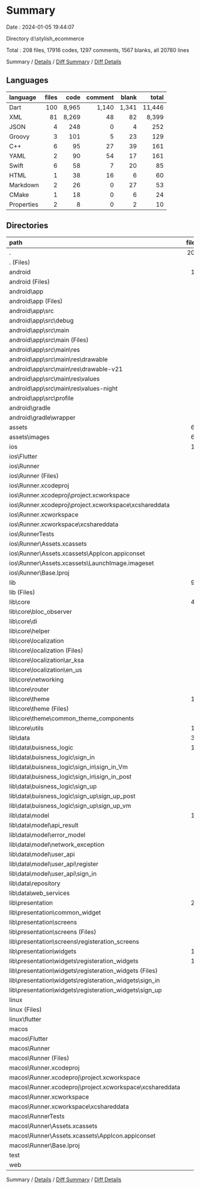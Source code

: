 # Summary

Date : 2024-01-05 19:44:07

Directory d:\\stylish_ecommerce

Total : 208 files,  17916 codes, 1297 comments, 1567 blanks, all 20780 lines

Summary / [Details](details.md) / [Diff Summary](diff.md) / [Diff Details](diff-details.md)

## Languages
| language | files | code | comment | blank | total |
| :--- | ---: | ---: | ---: | ---: | ---: |
| Dart | 100 | 8,965 | 1,140 | 1,341 | 11,446 |
| XML | 81 | 8,269 | 48 | 82 | 8,399 |
| JSON | 4 | 248 | 0 | 4 | 252 |
| Groovy | 3 | 101 | 5 | 23 | 129 |
| C++ | 6 | 95 | 27 | 39 | 161 |
| YAML | 2 | 90 | 54 | 17 | 161 |
| Swift | 6 | 58 | 7 | 20 | 85 |
| HTML | 1 | 38 | 16 | 6 | 60 |
| Markdown | 2 | 26 | 0 | 27 | 53 |
| CMake | 1 | 18 | 0 | 6 | 24 |
| Properties | 2 | 8 | 0 | 2 | 10 |

## Directories
| path | files | code | comment | blank | total |
| :--- | ---: | ---: | ---: | ---: | ---: |
| . | 208 | 17,916 | 1,297 | 1,567 | 20,780 |
| . (Files) | 3 | 113 | 54 | 42 | 209 |
| android | 12 | 168 | 51 | 34 | 253 |
| android (Files) | 3 | 53 | 0 | 12 | 65 |
| android\\app | 8 | 110 | 51 | 21 | 182 |
| android\\app (Files) | 1 | 51 | 5 | 12 | 68 |
| android\\app\\src | 7 | 59 | 46 | 9 | 114 |
| android\\app\\src\\debug | 1 | 3 | 4 | 1 | 8 |
| android\\app\\src\\main | 5 | 53 | 38 | 7 | 98 |
| android\\app\\src\\main (Files) | 1 | 27 | 6 | 1 | 34 |
| android\\app\\src\\main\\res | 4 | 26 | 32 | 6 | 64 |
| android\\app\\src\\main\\res\\drawable | 1 | 4 | 7 | 2 | 13 |
| android\\app\\src\\main\\res\\drawable-v21 | 1 | 4 | 7 | 2 | 13 |
| android\\app\\src\\main\\res\\values | 1 | 9 | 9 | 1 | 19 |
| android\\app\\src\\main\\res\\values-night | 1 | 9 | 9 | 1 | 19 |
| android\\app\\src\\profile | 1 | 3 | 4 | 1 | 8 |
| android\\gradle | 1 | 5 | 0 | 1 | 6 |
| android\\gradle\\wrapper | 1 | 5 | 0 | 1 | 6 |
| assets | 64 | 7,667 | 0 | 63 | 7,730 |
| assets\\images | 64 | 7,667 | 0 | 63 | 7,730 |
| ios | 12 | 320 | 4 | 17 | 341 |
| ios\\Flutter | 1 | 26 | 0 | 1 | 27 |
| ios\\Runner | 8 | 271 | 2 | 10 | 283 |
| ios\\Runner (Files) | 3 | 62 | 0 | 4 | 66 |
| ios\\Runner.xcodeproj | 1 | 8 | 0 | 1 | 9 |
| ios\\Runner.xcodeproj\\project.xcworkspace | 1 | 8 | 0 | 1 | 9 |
| ios\\Runner.xcodeproj\\project.xcworkspace\\xcshareddata | 1 | 8 | 0 | 1 | 9 |
| ios\\Runner.xcworkspace | 1 | 8 | 0 | 1 | 9 |
| ios\\Runner.xcworkspace\\xcshareddata | 1 | 8 | 0 | 1 | 9 |
| ios\\RunnerTests | 1 | 7 | 2 | 4 | 13 |
| ios\\Runner\\Assets.xcassets | 3 | 148 | 0 | 4 | 152 |
| ios\\Runner\\Assets.xcassets\\AppIcon.appiconset | 1 | 122 | 0 | 1 | 123 |
| ios\\Runner\\Assets.xcassets\\LaunchImage.imageset | 2 | 26 | 0 | 3 | 29 |
| ios\\Runner\\Base.lproj | 2 | 61 | 2 | 2 | 65 |
| lib | 99 | 8,947 | 1,127 | 1,333 | 11,407 |
| lib (Files) | 2 | 60 | 24 | 20 | 104 |
| lib\\core | 42 | 1,718 | 416 | 394 | 2,528 |
| lib\\core\\bloc_observer | 1 | 24 | 7 | 6 | 37 |
| lib\\core\\di | 1 | 37 | 9 | 9 | 55 |
| lib\\core\\helper | 8 | 192 | 91 | 57 | 340 |
| lib\\core\\localization | 4 | 328 | 43 | 35 | 406 |
| lib\\core\\localization (Files) | 2 | 34 | 21 | 13 | 68 |
| lib\\core\\localization\\ar_ksa | 1 | 2 | 1 | 2 | 5 |
| lib\\core\\localization\\en_us | 1 | 292 | 21 | 20 | 333 |
| lib\\core\\networking | 1 | 24 | 9 | 8 | 41 |
| lib\\core\\router | 2 | 69 | 11 | 9 | 89 |
| lib\\core\\theme | 10 | 197 | 126 | 38 | 361 |
| lib\\core\\theme (Files) | 2 | 27 | 63 | 14 | 104 |
| lib\\core\\theme\\common_theme_components | 8 | 170 | 63 | 24 | 257 |
| lib\\core\\utils | 15 | 847 | 120 | 232 | 1,199 |
| lib\\data | 32 | 5,660 | 498 | 733 | 6,891 |
| lib\\data\\buisness_logic | 10 | 1,214 | 141 | 234 | 1,589 |
| lib\\data\\buisness_logic\\sign_in | 5 | 598 | 66 | 110 | 774 |
| lib\\data\\buisness_logic\\sign_in\\sign_in_Vm | 2 | 35 | 24 | 22 | 81 |
| lib\\data\\buisness_logic\\sign_in\\sign_in_post | 3 | 563 | 42 | 88 | 693 |
| lib\\data\\buisness_logic\\sign_up | 5 | 616 | 75 | 124 | 815 |
| lib\\data\\buisness_logic\\sign_up\\sign_up_post | 3 | 563 | 41 | 89 | 693 |
| lib\\data\\buisness_logic\\sign_up\\sign_up_vm | 2 | 53 | 34 | 35 | 122 |
| lib\\data\\model | 14 | 4,241 | 256 | 465 | 4,962 |
| lib\\data\\model\\api_result | 2 | 299 | 43 | 52 | 394 |
| lib\\data\\model\\error_model | 2 | 69 | 28 | 30 | 127 |
| lib\\data\\model\\network_exception | 2 | 3,683 | 101 | 303 | 4,087 |
| lib\\data\\model\\user_api | 8 | 190 | 84 | 80 | 354 |
| lib\\data\\model\\user_api\\register | 4 | 98 | 43 | 42 | 183 |
| lib\\data\\model\\user_api\\sign_in | 4 | 92 | 41 | 38 | 171 |
| lib\\data\\repository | 2 | 52 | 28 | 16 | 96 |
| lib\\data\\web_services | 6 | 153 | 73 | 18 | 244 |
| lib\\presentation | 23 | 1,509 | 189 | 186 | 1,884 |
| lib\\presentation\\common_widget | 5 | 487 | 114 | 89 | 690 |
| lib\\presentation\\screens | 4 | 231 | 14 | 18 | 263 |
| lib\\presentation\\screens (Files) | 1 | 15 | 1 | 3 | 19 |
| lib\\presentation\\screens\\registeration_screens | 3 | 216 | 13 | 15 | 244 |
| lib\\presentation\\widgets | 14 | 791 | 61 | 79 | 931 |
| lib\\presentation\\widgets\\registeration_widgets | 14 | 791 | 61 | 79 | 931 |
| lib\\presentation\\widgets\\registeration_widgets (Files) | 1 | 64 | 3 | 4 | 71 |
| lib\\presentation\\widgets\\registeration_widgets\\sign_in | 4 | 262 | 19 | 24 | 305 |
| lib\\presentation\\widgets\\registeration_widgets\\sign_up | 9 | 465 | 39 | 51 | 555 |
| linux | 6 | 112 | 27 | 44 | 183 |
| linux (Files) | 3 | 86 | 18 | 27 | 131 |
| linux\\flutter | 3 | 26 | 9 | 17 | 52 |
| macos | 9 | 498 | 5 | 19 | 522 |
| macos\\Flutter | 1 | 12 | 3 | 4 | 19 |
| macos\\Runner | 5 | 463 | 0 | 9 | 472 |
| macos\\Runner (Files) | 3 | 52 | 0 | 7 | 59 |
| macos\\Runner.xcodeproj | 1 | 8 | 0 | 1 | 9 |
| macos\\Runner.xcodeproj\\project.xcworkspace | 1 | 8 | 0 | 1 | 9 |
| macos\\Runner.xcodeproj\\project.xcworkspace\\xcshareddata | 1 | 8 | 0 | 1 | 9 |
| macos\\Runner.xcworkspace | 1 | 8 | 0 | 1 | 9 |
| macos\\Runner.xcworkspace\\xcshareddata | 1 | 8 | 0 | 1 | 9 |
| macos\\RunnerTests | 1 | 7 | 2 | 4 | 13 |
| macos\\Runner\\Assets.xcassets | 1 | 68 | 0 | 1 | 69 |
| macos\\Runner\\Assets.xcassets\\AppIcon.appiconset | 1 | 68 | 0 | 1 | 69 |
| macos\\Runner\\Base.lproj | 1 | 343 | 0 | 1 | 344 |
| test | 1 | 18 | 13 | 8 | 39 |
| web | 2 | 73 | 16 | 7 | 96 |

Summary / [Details](details.md) / [Diff Summary](diff.md) / [Diff Details](diff-details.md)